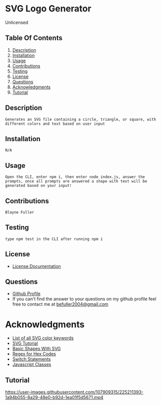 # SVG Logo Generator
Unlicensed
## Table Of Contents
  1. [Description](#description)
  2. [Installation](#installation)
  3. [Usage](#usage)
  4. [Contributions](#contributions)
  5. [Testing](#testing)
  6. [License](#license)
  7. [Questions](#questions)
  8. [Acknowledgments](#acknowledgments)
  9. [Tutorial](#tutorial)
## Description 
`Generates an SVG file containing a circle, triangle, or square, with different colors and text based on user input`

## Installation
`N/A`

## Usage
`Open the CLI, enter npm i, then enter node index.js, answer the prompts, once all prompts are answered a shape with text will be generated based on your input!`

## Contributions
`Blayne Fuller`

## Testing
`type npm test in the CLI after running npm i`

## License
- [License Documentation](https://choosealicense.com/no-permission/)

## Questions
- [Github Profile](https://github.com/blayne-04)
- If you can't find the answer to your questions on my github profile feel free to contact me at befuller2004@gmail.com

# Acknowledgments 
- [List of all SVG color keywords](https://upload.wikimedia.org/wikipedia/commons/2/2b/SVG_Recognized_color_keyword_names.svg)
- [SVG Tutorial](https://developer.mozilla.org/en-US/docs/Web/SVG/Tutorial)
- [Basic Shapes With SVG](https://developer.mozilla.org/en-US/docs/Web/SVG/Tutorial/Basic_Shapes)
- [Regex for Hex Codes](https://stackoverflow.com/questions/8027423/how-to-check-if-a-string-is-a-valid-hex-color-representation)
- [Switch Statements](https://www.w3schools.com/js/js_switch.asp)
- [Javascript Classes](https://developer.mozilla.org/en-US/docs/Web/JavaScript/Reference/Classes)

## Tutorial
https://user-images.githubusercontent.com/107909315/225211393-1a94b055-8a29-48e0-b92d-1ea01f5d5671.mp4
